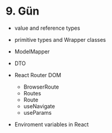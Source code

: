 # 9. Gün 
- value and reference types
- primitive types and Wrapper classes
- ModelMapper
- DTO

- React Router DOM
  - BrowserRoute
  - Routes
  - Route
  - useNavigate
  - useParams
- Enviroment variables in React